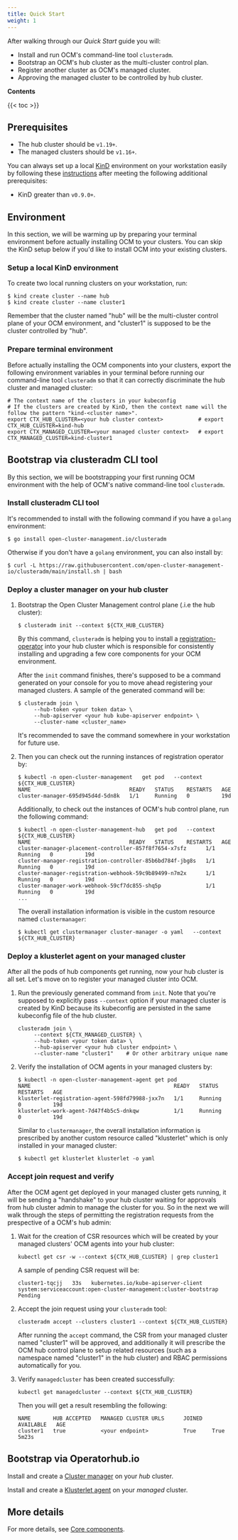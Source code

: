 ```yaml
---
title: Quick Start
weight: 1
---
```


After walking through our *Quick Start* guide you will:

* Install and run OCM's command-line tool `clusteradm`.
* Bootstrap an OCM's hub cluster as the multi-cluster control plan.
* Register another cluster as OCM's managed cluster.
* Approving the managed cluster to be controlled by hub cluster.

__Contents__

<!-- spellchecker-disable -->

{{< toc >}}

## Prerequisites

- The hub cluster should be `v1.19+`.
- The managed clusters should be `v1.16+`.

You can always set up a local [KinD](https://kind.sigs.k8s.io/)
environment on your workstation easily by following these [instructions](#setup-a-local-kind-environment)
after meeting the following additional prerequisites:

- KinD greater than `v0.9.0+`.
  
## Environment

In this section, we will be warming up by preparing your terminal environment 
before actually installing OCM to your clusters. You can skip the KinD setup
below if you'd like to install OCM into your existing clusters.

### Setup a local KinD environment

To create two local running clusters on your workstation, run:

```shell
$ kind create cluster --name hub
$ kind create cluster --name cluster1
```

Remember that the cluster named "hub" will be the multi-cluster control plane
of your OCM environment, and "cluster1" is supposed to be the cluster controlled
by "hub".

### Prepare terminal environment

Before actually installing the OCM components into your clusters, export
the following environment variables in your terminal before running our
command-line tool `clusteradm` so that it can correctly discriminate the
hub cluster and managed cluster:

```Shell
# The context name of the clusters in your kubeconfig
# If the clusters are created by KinD, then the context name will the follow the pattern "kind-<cluster name>".
export CTX_HUB_CLUSTER=<your hub cluster context>           # export CTX_HUB_CLUSTER=kind-hub
export CTX_MANAGED_CLUSTER=<your managed cluster context>   # export CTX_MANAGED_CLUSTER=kind-cluster1
```

## Bootstrap via clusteradm CLI tool

By this section, we will be bootstrapping your first running OCM environment
with the help of OCM's native command-line tool `clusteradm`.


### Install clusteradm CLI tool

It's recommended to install with the following command if you have a `golang` 
environment:

```shell
$ go install open-cluster-management.io/clusteradm
```

Otherwise if you don't have a `golang` environment, you can also install by:

```shell
$ curl -L https://raw.githubusercontent.com/open-cluster-management-io/clusteradm/main/install.sh | bash
```

### Deploy a cluster manager on your hub cluster

1. Bootstrap the Open Cluster Management control plane (.i.e the hub cluster):

   ```shell
   $ clusteradm init --context ${CTX_HUB_CLUSTER}
   ```
   
   By this command, `clusteradm` is helping you to install a [registration-operator](https://github.com/open-cluster-management-io/registration-operator)
   into your hub cluster which is responsible for consistently installing 
   and upgrading a few core components for your OCM environment.
   
   After the `init` command finishes, there's supposed to be a command generated 
   on your console for you to move ahead registering your managed clusters. A 
   sample of the generated command will be:
   
   ```shell
   $ clusteradm join \
        --hub-token <your token data> \
        --hub-apiserver <your hub kube-apiserver endpoint> \
        --cluster-name <cluster_name>
   ```
   
   It's recommended to save the command somewhere in your workstation for 
   future use.
   
2. Then you can check out the running instances of registration operator by:

   ```shell
   $ kubectl -n open-cluster-management   get pod   --context ${CTX_HUB_CLUSTER}
   NAME                               READY   STATUS    RESTARTS   AGE
   cluster-manager-695d945d4d-5dn8k   1/1     Running   0          19d
   ```
   
   Additionally, to check out the instances of OCM's hub control plane, run
   the following command:

   ```shell
   $ kubectl -n open-cluster-management-hub   get pod   --context ${CTX_HUB_CLUSTER}
   NAME                               READY   STATUS    RESTARTS   AGE
   cluster-manager-placement-controller-857f8f7654-x7sfz      1/1     Running   0          19d
   cluster-manager-registration-controller-85b6bd784f-jbg8s   1/1     Running   0          19d
   cluster-manager-registration-webhook-59c9b89499-n7m2x      1/1     Running   0          19d
   cluster-manager-work-webhook-59cf7dc855-shq5p              1/1     Running   0          19d
   ...
   ```
   
   The overall installation information is visible in the custom resource 
   named `clustermanager`:

   ```shell
   $ kubectl get clustermanager cluster-manager -o yaml   --context ${CTX_HUB_CLUSTER}
   ```

### Deploy a klusterlet agent on your managed cluster

After all the pods of hub components get running, now your hub cluster is
all set. Let's move on to register your managed cluster into OCM.
   
1. Run the previously generated command from `init`. Note that you're supposed
   to explicitly pass `--context` option if your managed cluster is created by
   KinD because its kubeconfig are persisted in the same kubeconfig file of 
   the hub cluster.
   
   ```shell
   clusteradm join \
        --context ${CTX_MANAGED_CLUSTER} \
        --hub-token <your token data> \
        --hub-apiserver <your hub cluster endpoint> \
        --cluster-name "cluster1"    # Or other arbitrary unique name
   ```
   
2. Verify the installation of OCM agents in your managed clusters by:

   ```shell
   $ kubectl -n open-cluster-management-agent get pod
   NAME                                             READY   STATUS    RESTARTS   AGE
   klusterlet-registration-agent-598fd79988-jxx7n   1/1     Running   0          19d
   klusterlet-work-agent-7d47f4b5c5-dnkqw           1/1     Running   0          19d
   ```
   
   Similar to `clustermanager`, the overall installation information is prescribed
   by another custom resource called "klusterlet" which is only installed in your 
   managed cluster:
   
   ```shell
   $ kubectl get klusterlet klusterlet -o yaml
   ```

### Accept join request and verify

After the OCM agent get deployed in your managed cluster gets running, it will 
be sending a "handshake" to your hub cluster waiting for approvals from hub 
cluster admin to manage the cluster for you. So in the next we will walk through 
the steps of permitting the registration requests from the prespective of a 
OCM's hub admin:

1. Wait for the creation of CSR resources which will be created by your managed 
   clusters' OCM agents into your hub cluster:

   ```Shell
   kubectl get csr -w --context ${CTX_HUB_CLUSTER} | grep cluster1
   ```

   A sample of pending CSR request will be:

   ```Shell
   cluster1-tqcjj   33s   kubernetes.io/kube-apiserver-client   system:serviceaccount:open-cluster-management:cluster-bootstrap   Pending
   ```

2. Accept the join request using your `clusteradm` tool:

   ```Shell
   clusteradm accept --clusters cluster1 --context ${CTX_HUB_CLUSTER}
   ```
   
   After running the `accept` command, the CSR from your managed cluster
   named "cluster1" will be approved, and additionally it will prescribe
   the OCM hub control plane to setup related resources (such as a namespace
   named "cluster1" in the hub cluster) and RBAC permissions automatically
   for you.

3. Verify `managedcluster` has been created successfully:

   ```Shell
   kubectl get managedcluster --context ${CTX_HUB_CLUSTER}
   ```

   Then you will get a result resembling the following:

   ```Shell
   NAME       HUB ACCEPTED   MANAGED CLUSTER URLS      JOINED   AVAILABLE   AGE
   cluster1   true           <your endpoint>           True     True        5m23s
   ```

## Bootstrap via Operatorhub.io

Install and create a [Cluster manager](https://operatorhub.io/operator/cluster-manager) on your _hub_ cluster.

Install and create a [Klusterlet agent](https://operatorhub.io/operator/klusterlet) on your _managed_ cluster.

## More details

For more details, see [Core components](/getting-started/core).
